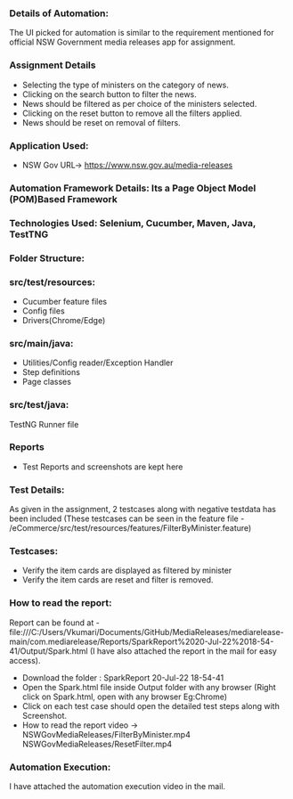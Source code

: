 

### Details of Automation:

The UI picked for automation is similar to the requirement mentioned for official NSW Government media releases app for assignment.

### Assignment Details
-	Selecting the type of ministers on the category of news.
-	Clicking on the search button to filter the news.
-	News should be filtered as per choice of the ministers selected.
-	Clicking on the reset button to remove all the filters applied.
- 	News should be reset on removal of filters.

### Application Used:

-   NSW Gov URL-> https://www.nsw.gov.au/media-releases

### Automation Framework Details: Its a Page Object Model (POM)Based Framework

### Technologies Used: Selenium, Cucumber, Maven, Java, TestTNG

### Folder Structure: 
### src/test/resources: 
-   Cucumber feature files
-   Config files
-   Drivers(Chrome/Edge)
### src/main/java:
-   Utilities/Config reader/Exception Handler
-   Step definitions
-	Page classes
### src/test/java:
TestNG Runner file
### Reports
-   Test Reports and screenshots are kept here

### Test Details:
As given in the assignment, 2 testcases along with negative testdata has been included 
(These testcases can be seen in the feature file - /eCommerce/src/test/resources/features/FilterByMinister.feature)
### Testcases:
-   Verify the item cards are displayed as filtered by minister
-   Verify the item cards are reset and filter is removed.

### How to read the report:
Report can be found at - file:///C:/Users/Vkumari/Documents/GitHub/MediaReleases/mediarelease-main/com.mediarelease/Reports/SparkReport%2020-Jul-22%2018-54-41/Output/Spark.html
(I have also  attached the report in the mail for easy access).

-   Download the folder : SparkReport 20-Jul-22 18-54-41
-   Open the Spark.html file inside Output folder with any browser
(Right click on Spark.html, open with any browser Eg:Chrome)
-   Click on each test case should open the detailed test steps along with Screenshot.
-   How to read the report video -> NSWGovMediaReleases/FilterByMinister.mp4
									NSWGovMediaReleases/ResetFilter.mp4
### Automation Execution:
I have attached the automation execution video in the mail.




      









